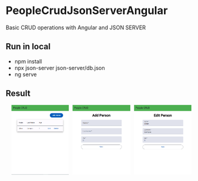 # PeopleCrudJsonServerAngular

Basic CRUD operations with Angular and JSON SERVER

## Run in local
- npm install
- npx json-server json-server/db.json
- ng serve

## Result
<div style="display: flex; flex-wrap: wrap; justify-content: center; gap: 10px;">
  <img src="https://github.com/EllianCampos/people-crud-json-server-angular/blob/master/images/img1.png?raw=true" style="width: 30%;">
  <img src="https://github.com/EllianCampos/people-crud-json-server-angular/blob/master/images/img2.png?raw=true" style="width: 30%;">
  <img src="https://github.com/EllianCampos/people-crud-json-server-angular/blob/master/images/img3.png?raw=true" style="width: 30%;">
</div>
